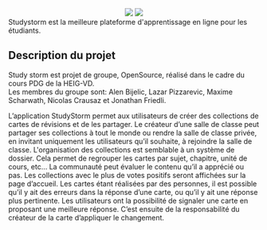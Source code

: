 <div align="center">
  <img src="https://user-images.githubusercontent.com/6887819/186343424-9262d753-1b96-410f-bd3d-5d3b3eea4518.svg" \>
  <img src="https://user-images.githubusercontent.com/6887819/186343452-a07e99be-9483-40ab-bf2a-5db76404a4b1.svg" \>
</div>
Studystorm est la meilleure plateforme d'apprentissage en ligne pour les étudiants.


## Description du projet
Study storm est projet de groupe, OpenSource, réalisé dans le cadre du cours PDG de la HEIG-VD.   
Les membres du groupe sont: Alen Bijelic, Lazar Pizzarevic, Maxime Scharwath, Nicolas Crausaz et Jonathan Friedli.

L’application StudyStorm permet aux utilisateurs de créer des collections de cartes de révisions et de les partager. Le créateur d’une salle de classe peut partager ses collections à tout le monde ou rendre la salle de classe privée, en invitant uniquement les utilisateurs qu’il souhaite, à rejoindre la salle de classe.
L'organisation des collections est semblable à un système de dossier. Cela permet de regrouper les cartes par sujet, chapitre, unité de cours, etc… La communauté peut évaluer le contenu qu’il a apprécié ou pas. Les collections avec le plus de votes positifs seront affichées sur la page d’accueil.
Les cartes étant réalisées par des personnes, il est possible qu’il y ait des erreurs dans la réponse d’une carte, ou qu’il y ait une réponse plus pertinente. Les utilisateurs ont la possibilité de signaler une carte en proposant une meilleure réponse. C’est ensuite de la responsabilité du créateur de la carte d’appliquer le changement.
